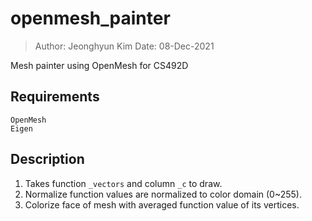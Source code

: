 # openmesh_painter
> Author: Jeonghyun Kim 
> Date: 08-Dec-2021

Mesh painter using OpenMesh for CS492D

## Requirements
```
OpenMesh
Eigen
```

## Description
1. Takes function `_vectors` and column `_c` to draw. 
2. Normalize function values are normalized to color domain (0~255).
3. Colorize face of mesh with averaged function value of its vertices. 
